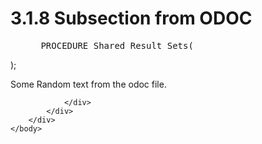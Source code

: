 <html dir="LTR" xmlns:mshelp="http://msdn.microsoft.com/mshelp" xmlns:ddue="http://ddue.schemas.microsoft.com/authoring/2003/5" xmlns:xlink="http://www.w3.org/1999/xlink" xmlns:tool="http://www.microsoft.com/tooltip">
    <head>
        <meta http-equiv="Content-Type" content="text/html; CHARSET=utf-8"></meta>
        <meta name="save" content="history"></meta>
        <title>3.1.8 Subsection from ODOC</title>
        <xml>
            <mshelp:toctitle title="3.1.8 Subsection from ODOC"></mshelp:toctitle>
            <mshelp:rltitle title="[MS-CANARYBLOCK]: Subsection from ODOC"></mshelp:rltitle>
            <mshelp:keyword index="A" term="5d479c1f-d384-4d92-946e-66f9feac93ad"></mshelp:keyword>
            <mshelp:attr name="DCSext.ContentType" value="open specification"></mshelp:attr>
            <mshelp:attr name="AssetID" value="5d479c1f-d384-4d92-946e-66f9feac93ad"></mshelp:attr>
            <mshelp:attr name="TopicType" value="kbRef"></mshelp:attr>
            <mshelp:attr name="DCSext.Title" value="[MS-CANARYBLOCK]: Subsection from ODOC" />
        </xml>
    </head>
    <body>
        <div id="header">
            <h1 class="heading">3.1.8 Subsection from ODOC</h1>
        </div>
        <div id="mainSection">
            <div id="mainBody">
                <div id="allHistory" class="saveHistory"></div>
                <div id="sectionSection0" class="section" name="collapseableSection">
                    

<p> </p>

<dl>
<dd>
<div><pre> PROCEDURE Shared Result Sets(
</pre></div>
</dd></dl>

<p>);</p>

<p>Some Random text from the odoc file.</p>


                </div>
            </div>
        </div>
    </body>
</html>